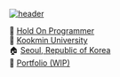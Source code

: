 [![header](https://capsule-render.vercel.app/api?type=rect&color=8ab4f8&height=200&section=header&text=Hi%20there&fontSize=80&fontColor=000000&fontAlignY=54)](https://github.com/kyechan99/capsule-render)

🏢 [Hold On Programmer](https://www.facebook.com/HoldOnSNS/)</br>
🎒 [Kookmin University](https://www.facebook.com/kookmin.univ/)</br>
🏠 [Seoul, Republic of Korea](https://www.google.com/maps/place/Seoul)</br>
📃 [Portfolio (WIP)](https://www.notion.so/c3c1c4fdeb6844f9ac251a85e11a59ab)</br>
